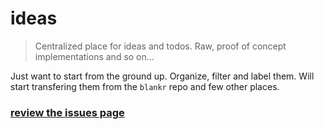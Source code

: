 # ideas

> Centralized place for ideas and todos. Raw, proof of concept implementations and so on...

Just want to start from the ground up. Organize, filter and label them. Will start transfering them from the `blankr` repo and few other places.

### [review the issues page](https://github.com/tunnckoCore/ideas/issues)
